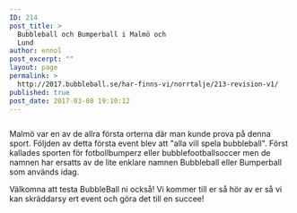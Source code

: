```yaml
---
ID: 214
post_title: >
  Bubbleball och Bumperball i Malmö och
  Lund
author: ennol
post_excerpt: ""
layout: page
permalink: >
  http://2017.bubbleball.se/har-finns-vi/norrtalje/213-revision-v1/
published: true
post_date: 2017-03-08 19:10:12
---
```

<div id="text_block_image_101295607" class="float-left text_block_image_div h24_normal_text"><img id="block_img_101295607" class="resizeable text_image" title="" src="http://dst15js82dk7j.cloudfront.net/183390/64654141-ClVrB.jpg" alt="" /></div>
<div id="block_101295607_text_content" class="text_content">

Malmö var en av de allra första orterna där man kunde prova på denna sport. Följden av detta första event blev att "alla vill spela bubbleball". Först kallades sporten för fotbollbumperz eller bubblefootballsoccer men de namnen har ersatts av de lite enklare namnen Bubbleball eller Bumperball som används idag.

Välkomna att testa BubbleBall ni också!
Vi kommer till er så hör av er så vi kan skräddarsy ert event och göra det till en succee!

</div>